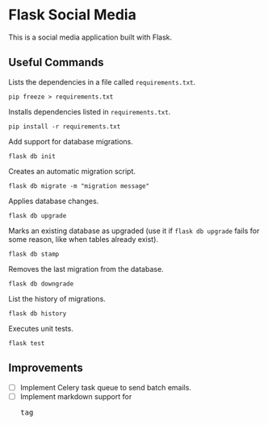 # Flask Social Media

This is a social media application built with Flask.

## Useful Commands

Lists the dependencies in a file called `requirements.txt`.

`pip freeze > requirements.txt`

Installs dependencies listed in `requirements.txt`.

`pip install -r requirements.txt`

Add support for database migrations.

`flask db init`

Creates an automatic migration script.

`flask db migrate -m "migration message"`

Applies database changes.

`flask db upgrade`

Marks an existing database as upgraded (use it if `flask db upgrade` fails for some reason, like when tables already exist).

`flask db stamp`

Removes the last migration from the database.

`flask db downgrade`

List the history of migrations.

`flask db history`

Executes unit tests.

`flask test`

## Improvements

- [ ] Implement Celery task queue to send batch emails.
- [ ] Implement markdown support for <pre> tag
